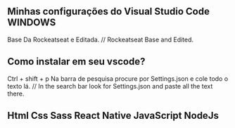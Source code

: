 ## Minhas configurações do Visual Studio Code WINDOWS

  Base Da Rockeatseat e Editada.
                //
Rockeatseat Base and Edited.

## Como instalar em seu vscode?
Ctrl + shift + p
 Na barra de pesquisa procure por Settings.json e cole todo o texto lá.
                 //
In the search bar look for Settings.json and paste all the text there.

## Html Css Sass React Native JavaScript NodeJs